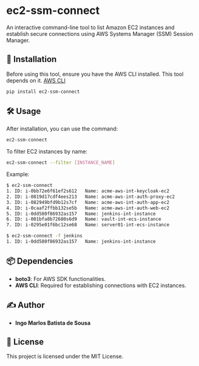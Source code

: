 # ec2-ssm-connect

An interactive command-line tool to list Amazon EC2 instances and establish secure connections using AWS Systems Manager (SSM) Session Manager.


## 🚀 Installation

Before using this tool, ensure you have the AWS CLI installed. This tool depends on it. [AWS CLI](https://docs.aws.amazon.com/cli/latest/userguide/getting-started-install.html)

``` bash
pip install ec2-ssm-connect
```

## 🛠 Usage

After installation, you can use the command:

``` bash
ec2-ssm-connect
```

To filter EC2 instances by name:

``` bash
ec2-ssm-connect --filter [INSTANCE_NAME]
```

Example:

``` bash
$ ec2-ssm-connect
1. ID: i-0bb72e6f61ef2s612   Name: acme-aws-int-keycloak-ec2
2. ID: i-0819d17cdf4ees213   Name: acme-aws-int-auth-proxy-ec2
3. ID: i-082949bfd9b12s7cf   Name: acme-aws-int-auth-app-ec2
4. ID: i-0caaf2ffbb132se5b   Name: acme-aws-int-auth-web-ec2
5. ID: i-0dd580f86932as157   Name: jenkins-int-instance
6. ID: i-001bfa8b72680s6d9   Name: vault-int-ecs-instance
7. ID: i-0295e01f6bc12se68   Name: server01-int-ecs-instance

$ ec2-ssm-connect -f jenkins
1. ID: i-0dd580f86932as157   Name: jenkins-int-instance
```

## 📦 Dependencies

- **boto3**: For AWS SDK functionalities.
- **AWS CLI**: Required for establishing connections with EC2 instances.

## ✍️ Author

- **Ingo Marlos Batista de Sousa**

## 📜 License

This project is licensed under the MIT License.





